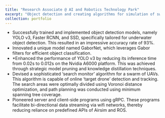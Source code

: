 ```yaml
---
title: "Research Associate @ AI and Robotics Technology Park"
excerpt: "Object detection and creating algorithms for simulation of swarm of UAVs in multiple scenarios<br/>"
collection: portfolio
---
```


* Successfully trained and implemented object detection models, namely YOLO v3, Faster RCNN, and SSD, specifically tailored for underwater object detection. This resulted in an impressive accuracy rate of 93\%.
* Innovated a unique model named GaborNet, which leverages Gabor filters for efficient object classification.
* *Enhanced the performance of YOLO v3 by reducing its inference time from 0.02s to 0.012s on the Nvidia A6000 platform. This was achieved through strategic model pruning and knowledge distillation techniques.
* Devised a sophisticated ‘search monitor’ algorithm for a swarm of UAVs. This algorithm is capable of online ‘target drone’ detection and tracking. The search areas were optimally divided using Voronoi distance optimization, and path planning was conducted using minimum spanning tree coverage.
* Pioneered server and client-side programs using gRPC. These programs facilitate bi-directional data streaming via wifi networks, thereby reducing reliance on predefined APIs of Airsim and ROS.
